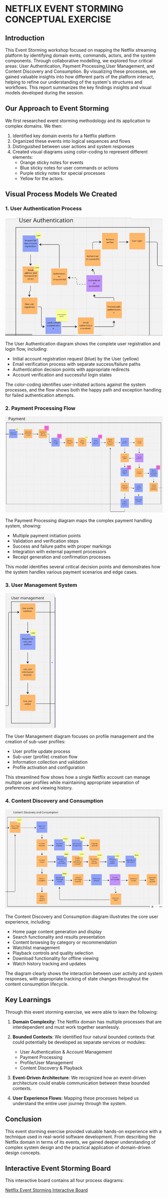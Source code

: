 # NETFLIX EVENT STORMING CONCEPTUAL EXERCISE

## Introduction

This Event Storming workshop focused on mapping the Netflix streaming platform by identifying domain evnts, commands, actors, and the system components. Through collaborative modelling, we explored four critical areas: User Authentication, Payment Processing,User Management, and Content Discovery and Consumption. By visualizing these processes, we gained valuable insights into how different parts of the platform interact, helping to refine our understanding of the system's structures and workflows. This report summarizes the key findings insights and visual models developed during the session.

## Our Approach to Event Storming

We first researched event storming methodology and its application to complex domains. We then:

1. Identified key domain events for a Netflix platform
2. Organized these events into logical sequences and flows
3. Distinguished between user actions and system responses
4. Created visual diagrams using color-coding to represent different elements:
   - Orange sticky notes for events
   - Blue sticky notes for user commands or actions
   - Purple sticky notes for special processes
   - Yellow for the actors.


## Visual Process Models We Created

### 1. User Authentication Process

![uA](./images/userauthentication.png)

The User Authentication diagram shows the complete user registration and login flow, including:

- Initial account registration request (blue) by the User (yellow)
- Email verification process with separate success/failure paths
- Authentication decision points with appropriate redirects
- Account verification and successful login states

The color-coding identifies user-initiated actions against the system processes, and the flow shows both the happy path and exception handling for failed authentication attempts.

### 2. Payment Processing Flow

![pp](./images/Payment.png)

The Payment Processing diagram maps the complex payment handling system, showing:

- Multiple payment initiation points
- Validation and verification steps
- Success and failure paths with proper markings
- Integration with external payment processors
- Receipt generation and confirmation processes

This model identifies several critical decision points and demonstrates how the system handles various payment scenarios and edge cases.

### 3. User Management System

![um](./images/usermanagement.png)

The User Management diagram focuses on profile management and the creation of sub-user profiles:

- User profile update process
- Sub-user (profile) creation flow
- Information collection and validation
- Profile activation and configuration

This streamlined flow shows how a single Netflix account can manage multiple user profiles while maintaining appropriate separation of preferences and viewing history.

### 4. Content Discovery and Consumption

![con](./images/content.png)

The Content Discovery and Consumption diagram illustrates the core user experience, including:

- Home page content generation and display
- Search functionality and results presentation
- Content browsing by category or recommendation
- Watchlist management
- Playback controls and quality selection
- Download functionality for offline viewing
- Watch history tracking and updates

The diagram clearly shows the interaction between user activity and system responses, with appropriate tracking of state changes throughout the content consumption lifecycle.

## Key Learnings

Through this event storming exercise, we were able to learn the following:

1. **Domain Complexity**:  The Netflix domain has multiple processes that are interdependent and must work together seamlessly.

2. **Bounded Contexts**: We identified four natural bounded contexts that could potentially be developed as separate services or modules:
   - User Authentication & Account Management
   - Payment Processing
   - Profile/User Management
   - Content Discovery & Playback

3. **Event-Driven Architecture**: We recognized how an event-driven architecture could enable communication between these bounded contexts.

4. **User Experience Flows**: Mapping these processes helped us understand the entire user journey through the system.


## Conclusion

This event storming exercise provided valuable hands-on experience with a technique used in real-world software development. From describing the Netflix domain in terms of its events, we gained deeper understanding of complex system design and the practical application of domain-driven design concepts.

## Interactive Event Storming Board

This interactive board contains all four process diagrams:

[Netflix Event Storming Interactive Board](https://miro.com/app/board/uXjVIODFmDo=/)

